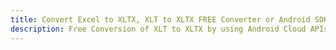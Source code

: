 ---title: Convert Excel to XLTX, XLT to XLTX FREE Converter or Android SDKdescription: Free Conversion of XLT to XLTX by using Android Cloud APIs & SDKs. Also Create, Edit & Render Microsoft Excel, CSV and SpreadsheetML worksheets or spreadsheet in the Cloud.---